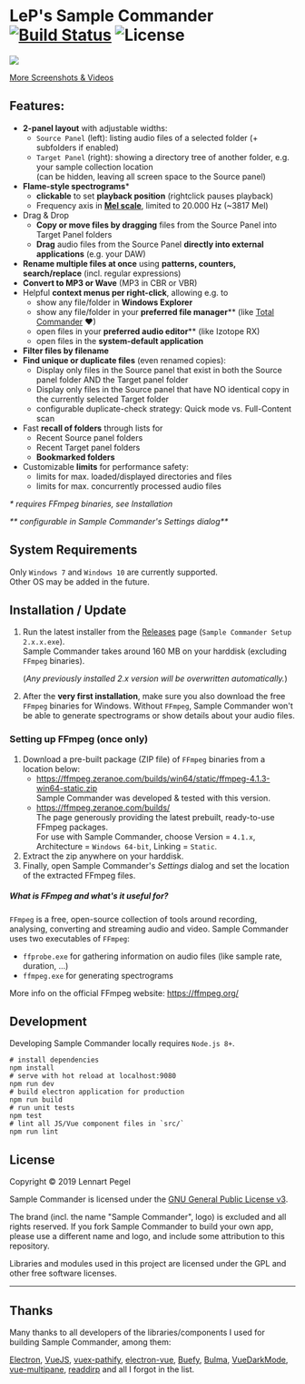 # LeP's Sample Commander [![Build Status](https://travis-ci.org/justlep/sample-commander.svg?branch=master)](https://travis-ci.org/justlep/sample-commander) ![License](https://img.shields.io/github/license/justlep/sample-commander)

![](https://samplecommander.justlep.net/img/2.0.0-main-spectrograms-enabled.png)

[More Screenshots & Videos](https://github.com/justlep/sample-commander/blob/master/docs/screenshots.md)

## Features:

- **2-panel layout** with adjustable widths:
    - `Source Panel` (left): listing audio files of a selected folder (+ subfolders if enabled)
    - `Target Panel` (right): showing a directory tree of another folder, e.g. your sample collection location    
       (can be hidden, leaving all screen space to the Source panel)
- **Flame-style spectrograms**\*
    - **clickable** to set **playback position** (rightclick pauses playback)
    - Frequency axis in **[Mel scale](https://en.wikipedia.org/wiki/Mel_scale)**, limited to 20.000 Hz (~3817 Mel)
- Drag & Drop
    - **Copy or move files by dragging** files from the Source Panel into Target Panel folders
    - **Drag** audio files from the Source Panel **directly into external applications** (e.g. your DAW)
- **Rename multiple files at once** using **patterns, counters, search/replace** (incl. regular expressions)
- **Convert to MP3 or Wave** (MP3 in CBR or VBR)
- Helpful **context menus per right-click**, allowing e.g. to
    - show any file/folder in **Windows Explorer**
    - show any file/folder in your **preferred file manager**\*\*  (like [Total Commander](https://www.ghisler.com/) ❤)
    - open files in your **preferred audio editor**\*\* (like Izotope RX)
    - open files in the **system-default application**
- **Filter files by filename**
- **Find unique or duplicate files** (even renamed copies):
    - Display only files in the Source panel that exist in both the Source panel folder AND the Target panel folder
    - Display only files in the Source panel that have NO identical copy in the currently selected Target folder
    - configurable duplicate-check strategy: Quick mode vs. Full-Content scan 
- Fast **recall of folders** through lists for
    - Recent Source panel folders
    - Recent Target panel folders
    - **Bookmarked folders**
- Customizable **limits** for performance safety:
    - limits for max. loaded/displayed directories and files
    - limits for max. concurrently processed audio files

_* requires FFmpeg binaries, see Installation_
  
_** configurable in Sample Commander's Settings dialog**_

## System Requirements
Only `Windows 7` and `Windows 10` are currently supported.  
Other OS may be added in the future.

## Installation / Update
1. Run the latest installer from the [Releases](https://github.com/justlep/sample-commander/releases) page 
   (`Sample Commander Setup 2.x.x.exe`).  
   Sample Commander takes around 160 MB on your harddisk (excluding `FFmpeg` binaries).

   (_Any previously installed 2.x version will be overwritten automatically._) 

2. After the **very first installation**, make sure you also download the free `FFmpeg` binaries for Windows. 
   Without `FFmpeg`, Sample Commander won't be able to generate spectrograms or show details about your audio files.

### Setting up FFmpeg (once only)
   
1. Download a pre-built package (ZIP file) of `FFmpeg` binaries from a location below: 
    - https://ffmpeg.zeranoe.com/builds/win64/static/ffmpeg-4.1.3-win64-static.zip  
      Sample Commander was developed & tested with this version.
    - https://ffmpeg.zeranoe.com/builds/   
      The page generously providing the latest prebuilt, ready-to-use FFmpeg packages.  
      For use with Sample Commander, choose Version = `4.1.x`, Architecture = `Windows 64-bit`, Linking = `Static`. 
2. Extract the zip anywhere on your harddisk.
3. Finally, open Sample Commander's  _Settings_ dialog and set the location of the extracted FFmpeg files.

##### What is FFmpeg and what's it useful for?
`FFmpeg` is a free, open-source collection of tools around recording, analysing, converting and streaming audio and video. 
Sample Commander uses two executables of `FFmpeg`:

- `ffprobe.exe`  for gathering information on audio files (like sample rate, duration, ...)
- `ffmpeg.exe`  for generating spectrograms

More info on the official FFmpeg website: https://ffmpeg.org/

## Development
Developing Sample Commander locally requires `Node.js 8+`.
```shell
# install dependencies
npm install
# serve with hot reload at localhost:9080
npm run dev
# build electron application for production
npm run build
# run unit tests
npm test
# lint all JS/Vue component files in `src/`
npm run lint
```

## License

Copyright © 2019 Lennart Pegel

Sample Commander is licensed under the [GNU General Public License v3](./LICENSE).

The brand (incl. the name "Sample Commander", logo) is excluded and all rights reserved. 
If you fork Sample Commander to build your own app, please use a different name and logo, and include some attribution to this repository.

Libraries and modules used in this project are licensed under the GPL and other free software licenses.


---


## Thanks
Many thanks to all developers of the libraries/components I used for building Sample Commander, among them:

[Electron](https://electronjs.org/),
[VueJS](https://vuejs.org/),
[vuex-pathify](https://github.com/davestewart/vuex-pathify),
[electron-vue](https://github.com/SimulatedGREG/electron-vue),
[Buefy](https://buefy.org/documentation/),
[Bulma](https://bulma.io/documentation/), 
[VueDarkMode](https://www.vuedarkmode.com/#baseBadge),
[vue-multipane](https://github.com/yansern/vue-multipane),
[readdirp](https://github.com/paulmillr/readdirp)
and all I forgot in the list.
